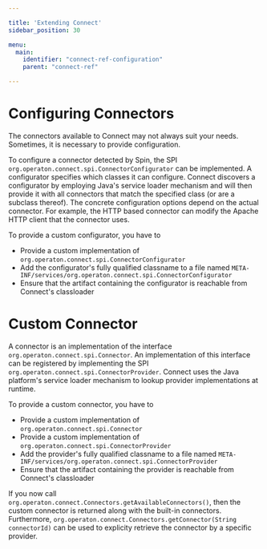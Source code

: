 ```yaml
---

title: 'Extending Connect'
sidebar_position: 30

menu:
  main:
    identifier: "connect-ref-configuration"
    parent: "connect-ref"

---
```


# Configuring Connectors

The connectors available to Connect may not always suit your needs. Sometimes,
it is necessary to provide configuration.

To configure a connector detected by Spin, the SPI
`org.operaton.connect.spi.ConnectorConfigurator` can be implemented.  A
configurator specifies which classes it can configure. Connect discovers a
configurator by employing Java's service loader mechanism and will then provide
it with all connectors that match the specified class (or are a subclass
thereof). The concrete configuration options depend on the actual connector.
For example, the HTTP based connector can modify the Apache HTTP client
that the connector uses.

To provide a custom configurator, you have to

* Provide a custom implementation of `org.operaton.connect.spi.ConnectorConfigurator`
* Add the configurator's fully qualified classname to a file named `META-INF/services/org.operaton.connect.spi.ConnectorConfigurator`
* Ensure that the artifact containing the configurator is reachable from Connect's classloader


# Custom Connector

A connector is an implementation of the interface
`org.operaton.connect.spi.Connector`. An implementation of this interface can be
registered by implementing the SPI `org.operaton.connect.spi.ConnectorProvider`.
Connect uses the Java platform's service loader mechanism to lookup provider
implementations at runtime.

To provide a custom connector, you have to

* Provide a custom implementation of `org.operaton.connect.spi.Connector`
* Provide a custom implementation of `org.operaton.connect.spi.ConnectorProvider`
* Add the provider's fully qualified classname to a file named `META-INF/services/org.operaton.connect.spi.ConnectorProvider`
* Ensure that the artifact containing the provider is reachable from Connect's classloader

If you now call `org.operaton.connect.Connectors.getAvailableConnectors()`, then
the custom connector is returned along with the built-in connectors.
Furthermore, `org.operaton.connect.Connectors.getConnector(String connectorId)`
can be used to explicity retrieve the connector by a specific provider.
